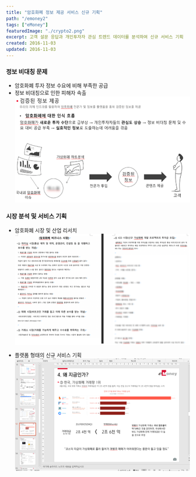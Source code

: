 ```yaml
---
title: "암호화폐 정보 제공 서비스 신규 기획"
path: "/emoney2"
tags: ["eMoney"]
featuredImage: "./crypto2.png"
excerpt: 고객 설문 응답과 개인투자자 관심 트렌드 데이터를 분석하여 신규 서비스 기획
created: 2016-11-03
updated: 2016-11-03
---
```


### 정보 비대칭 문제

- 암호화폐 투자 정보 수요에 비해 부족한 공급
- 정보 비대칭으로 인한 피해자 속출
![article1](./crypto3.png)

### 시장 분석 및 서비스 기획

- 암호화폐 시장 및 산업 리서치
![article1](./crypto_anl1.png)

- 플랫폼 형태의 신규 서비스 기획
![article1](./crypto1.png)

